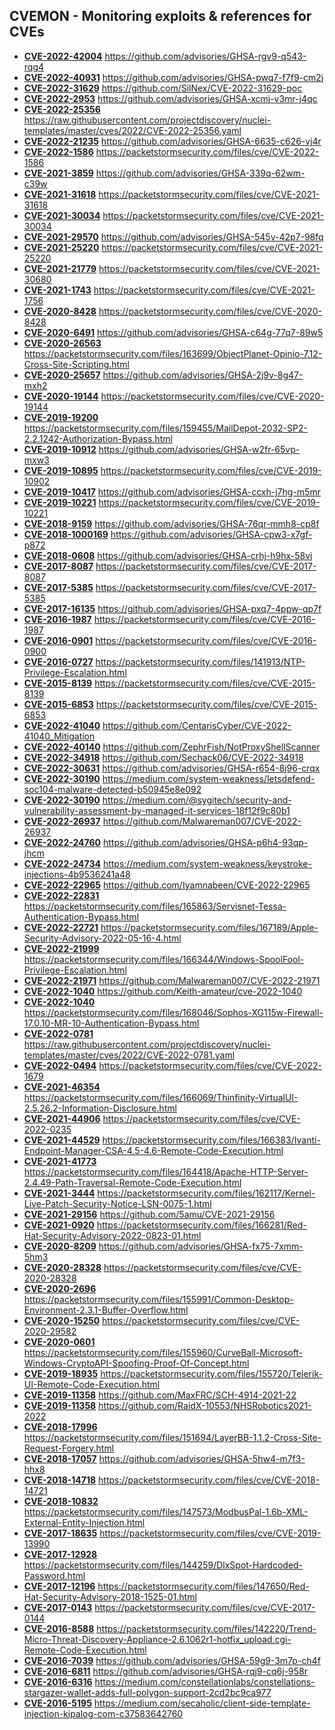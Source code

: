 ## CVEMON - Monitoring exploits & references for CVEs
- **[CVE-2022-42004](https://in.scanfactory.io/cvemon/CVE-2022-42004.html)** https://github.com/advisories/GHSA-rgv9-q543-rqg4
- **[CVE-2022-40931](https://in.scanfactory.io/cvemon/CVE-2022-40931.html)** https://github.com/advisories/GHSA-pwq7-f7f9-cm2j
- **[CVE-2022-31629](https://in.scanfactory.io/cvemon/CVE-2022-31629.html)** https://github.com/SilNex/CVE-2022-31629-poc
- **[CVE-2022-2953](https://in.scanfactory.io/cvemon/CVE-2022-2953.html)** https://github.com/advisories/GHSA-xcmj-v3mr-j4qc
- **[CVE-2022-25356](https://in.scanfactory.io/cvemon/CVE-2022-25356.html)** https://raw.githubusercontent.com/projectdiscovery/nuclei-templates/master/cves/2022/CVE-2022-25356.yaml
- **[CVE-2022-21235](https://in.scanfactory.io/cvemon/CVE-2022-21235.html)** https://github.com/advisories/GHSA-6635-c626-vj4r
- **[CVE-2022-1586](https://in.scanfactory.io/cvemon/CVE-2022-1586.html)** https://packetstormsecurity.com/files/cve/CVE-2022-1586
- **[CVE-2021-3859](https://in.scanfactory.io/cvemon/CVE-2021-3859.html)** https://github.com/advisories/GHSA-339q-62wm-c39w
- **[CVE-2021-31618](https://in.scanfactory.io/cvemon/CVE-2021-31618.html)** https://packetstormsecurity.com/files/cve/CVE-2021-31618
- **[CVE-2021-30034](https://in.scanfactory.io/cvemon/CVE-2021-30034.html)** https://packetstormsecurity.com/files/cve/CVE-2021-30034
- **[CVE-2021-29570](https://in.scanfactory.io/cvemon/CVE-2021-29570.html)** https://github.com/advisories/GHSA-545v-42p7-98fq
- **[CVE-2021-25220](https://in.scanfactory.io/cvemon/CVE-2021-25220.html)** https://packetstormsecurity.com/files/cve/CVE-2021-25220
- **[CVE-2021-21779](https://in.scanfactory.io/cvemon/CVE-2021-21779.html)** https://packetstormsecurity.com/files/cve/CVE-2021-30680
- **[CVE-2021-1743](https://in.scanfactory.io/cvemon/CVE-2021-1743.html)** https://packetstormsecurity.com/files/cve/CVE-2021-1756
- **[CVE-2020-8428](https://in.scanfactory.io/cvemon/CVE-2020-8428.html)** https://packetstormsecurity.com/files/cve/CVE-2020-8428
- **[CVE-2020-6491](https://in.scanfactory.io/cvemon/CVE-2020-6491.html)** https://github.com/advisories/GHSA-c64g-77q7-89w5
- **[CVE-2020-26563](https://in.scanfactory.io/cvemon/CVE-2020-26563.html)** https://packetstormsecurity.com/files/163699/ObjectPlanet-Opinio-7.12-Cross-Site-Scripting.html
- **[CVE-2020-25657](https://in.scanfactory.io/cvemon/CVE-2020-25657.html)** https://github.com/advisories/GHSA-2j9v-8g47-mxh2
- **[CVE-2020-19144](https://in.scanfactory.io/cvemon/CVE-2020-19144.html)** https://packetstormsecurity.com/files/cve/CVE-2020-19144
- **[CVE-2019-19200](https://in.scanfactory.io/cvemon/CVE-2019-19200.html)** https://packetstormsecurity.com/files/159455/MailDepot-2032-SP2-2.2.1242-Authorization-Bypass.html
- **[CVE-2019-10912](https://in.scanfactory.io/cvemon/CVE-2019-10912.html)** https://github.com/advisories/GHSA-w2fr-65vp-mxw3
- **[CVE-2019-10895](https://in.scanfactory.io/cvemon/CVE-2019-10895.html)** https://packetstormsecurity.com/files/cve/CVE-2019-10902
- **[CVE-2019-10417](https://in.scanfactory.io/cvemon/CVE-2019-10417.html)** https://github.com/advisories/GHSA-ccxh-j7hg-m5mr
- **[CVE-2019-10221](https://in.scanfactory.io/cvemon/CVE-2019-10221.html)** https://packetstormsecurity.com/files/cve/CVE-2019-10221
- **[CVE-2018-9159](https://in.scanfactory.io/cvemon/CVE-2018-9159.html)** https://github.com/advisories/GHSA-76qr-mmh8-cp8f
- **[CVE-2018-1000169](https://in.scanfactory.io/cvemon/CVE-2018-1000169.html)** https://github.com/advisories/GHSA-cpw3-x7gf-p872
- **[CVE-2018-0608](https://in.scanfactory.io/cvemon/CVE-2018-0608.html)** https://github.com/advisories/GHSA-crhj-h9hx-58vj
- **[CVE-2017-8087](https://in.scanfactory.io/cvemon/CVE-2017-8087.html)** https://packetstormsecurity.com/files/cve/CVE-2017-8087
- **[CVE-2017-5385](https://in.scanfactory.io/cvemon/CVE-2017-5385.html)** https://packetstormsecurity.com/files/cve/CVE-2017-5385
- **[CVE-2017-16135](https://in.scanfactory.io/cvemon/CVE-2017-16135.html)** https://github.com/advisories/GHSA-pxq7-4ppw-qp7f
- **[CVE-2016-1987](https://in.scanfactory.io/cvemon/CVE-2016-1987.html)** https://packetstormsecurity.com/files/cve/CVE-2016-1987
- **[CVE-2016-0901](https://in.scanfactory.io/cvemon/CVE-2016-0901.html)** https://packetstormsecurity.com/files/cve/CVE-2016-0900
- **[CVE-2016-0727](https://in.scanfactory.io/cvemon/CVE-2016-0727.html)** https://packetstormsecurity.com/files/141913/NTP-Privilege-Escalation.html
- **[CVE-2015-8139](https://in.scanfactory.io/cvemon/CVE-2015-8139.html)** https://packetstormsecurity.com/files/cve/CVE-2015-8139
- **[CVE-2015-6853](https://in.scanfactory.io/cvemon/CVE-2015-6853.html)** https://packetstormsecurity.com/files/cve/CVE-2015-6853
- **[CVE-2022-41040](https://in.scanfactory.io/cvemon/CVE-2022-41040.html)** https://github.com/CentarisCyber/CVE-2022-41040_Mitigation
- **[CVE-2022-40140](https://in.scanfactory.io/cvemon/CVE-2022-40140.html)** https://github.com/ZephrFish/NotProxyShellScanner
- **[CVE-2022-34918](https://in.scanfactory.io/cvemon/CVE-2022-34918.html)** https://github.com/Sechack06/CVE-2022-34918
- **[CVE-2022-30631](https://in.scanfactory.io/cvemon/CVE-2022-30631.html)** https://github.com/advisories/GHSA-r654-8j96-crqx
- **[CVE-2022-30190](https://in.scanfactory.io/cvemon/CVE-2022-30190.html)** https://medium.com/system-weakness/letsdefend-soc104-malware-detected-b50945e8e092
- **[CVE-2022-30190](https://in.scanfactory.io/cvemon/CVE-2022-30190.html)** https://medium.com/@sygitech/security-and-vulnerability-assessment-by-managed-it-services-18f12f9c80b1
- **[CVE-2022-26937](https://in.scanfactory.io/cvemon/CVE-2022-26937.html)** https://github.com/Malwareman007/CVE-2022-26937
- **[CVE-2022-24760](https://in.scanfactory.io/cvemon/CVE-2022-24760.html)** https://github.com/advisories/GHSA-p6h4-93qp-jhcm
- **[CVE-2022-24734](https://in.scanfactory.io/cvemon/CVE-2022-24734.html)** https://medium.com/system-weakness/keystroke-injections-4b9536241a48
- **[CVE-2022-22965](https://in.scanfactory.io/cvemon/CVE-2022-22965.html)** https://github.com/Iyamnabeen/CVE-2022-22965
- **[CVE-2022-22831](https://in.scanfactory.io/cvemon/CVE-2022-22831.html)** https://packetstormsecurity.com/files/165863/Servisnet-Tessa-Authentication-Bypass.html
- **[CVE-2022-22721](https://in.scanfactory.io/cvemon/CVE-2022-22721.html)** https://packetstormsecurity.com/files/167189/Apple-Security-Advisory-2022-05-16-4.html
- **[CVE-2022-21999](https://in.scanfactory.io/cvemon/CVE-2022-21999.html)** https://packetstormsecurity.com/files/166344/Windows-SpoolFool-Privilege-Escalation.html
- **[CVE-2022-21971](https://in.scanfactory.io/cvemon/CVE-2022-21971.html)** https://github.com/Malwareman007/CVE-2022-21971
- **[CVE-2022-1040](https://in.scanfactory.io/cvemon/CVE-2022-1040.html)** https://github.com/Keith-amateur/cve-2022-1040
- **[CVE-2022-1040](https://in.scanfactory.io/cvemon/CVE-2022-1040.html)** https://packetstormsecurity.com/files/168046/Sophos-XG115w-Firewall-17.0.10-MR-10-Authentication-Bypass.html
- **[CVE-2022-0781](https://in.scanfactory.io/cvemon/CVE-2022-0781.html)** https://raw.githubusercontent.com/projectdiscovery/nuclei-templates/master/cves/2022/CVE-2022-0781.yaml
- **[CVE-2022-0494](https://in.scanfactory.io/cvemon/CVE-2022-0494.html)** https://packetstormsecurity.com/files/cve/CVE-2022-1679
- **[CVE-2021-46354](https://in.scanfactory.io/cvemon/CVE-2021-46354.html)** https://packetstormsecurity.com/files/166069/Thinfinity-VirtualUI-2.5.26.2-Information-Disclosure.html
- **[CVE-2021-44906](https://in.scanfactory.io/cvemon/CVE-2021-44906.html)** https://packetstormsecurity.com/files/cve/CVE-2022-0235
- **[CVE-2021-44529](https://in.scanfactory.io/cvemon/CVE-2021-44529.html)** https://packetstormsecurity.com/files/166383/Ivanti-Endpoint-Manager-CSA-4.5-4.6-Remote-Code-Execution.html
- **[CVE-2021-41773](https://in.scanfactory.io/cvemon/CVE-2021-41773.html)** https://packetstormsecurity.com/files/164418/Apache-HTTP-Server-2.4.49-Path-Traversal-Remote-Code-Execution.html
- **[CVE-2021-3444](https://in.scanfactory.io/cvemon/CVE-2021-3444.html)** https://packetstormsecurity.com/files/162117/Kernel-Live-Patch-Security-Notice-LSN-0075-1.html
- **[CVE-2021-29156](https://in.scanfactory.io/cvemon/CVE-2021-29156.html)** https://github.com/5amu/CVE-2021-29156
- **[CVE-2021-0920](https://in.scanfactory.io/cvemon/CVE-2021-0920.html)** https://packetstormsecurity.com/files/166281/Red-Hat-Security-Advisory-2022-0823-01.html
- **[CVE-2020-8209](https://in.scanfactory.io/cvemon/CVE-2020-8209.html)** https://github.com/advisories/GHSA-fx75-7xmm-5hm3
- **[CVE-2020-28328](https://in.scanfactory.io/cvemon/CVE-2020-28328.html)** https://packetstormsecurity.com/files/cve/CVE-2020-28328
- **[CVE-2020-2696](https://in.scanfactory.io/cvemon/CVE-2020-2696.html)** https://packetstormsecurity.com/files/155991/Common-Desktop-Environment-2.3.1-Buffer-Overflow.html
- **[CVE-2020-15250](https://in.scanfactory.io/cvemon/CVE-2020-15250.html)** https://packetstormsecurity.com/files/cve/CVE-2020-29582
- **[CVE-2020-0601](https://in.scanfactory.io/cvemon/CVE-2020-0601.html)** https://packetstormsecurity.com/files/155960/CurveBall-Microsoft-Windows-CryptoAPI-Spoofing-Proof-Of-Concept.html
- **[CVE-2019-18935](https://in.scanfactory.io/cvemon/CVE-2019-18935.html)** https://packetstormsecurity.com/files/155720/Telerik-UI-Remote-Code-Execution.html
- **[CVE-2019-11358](https://in.scanfactory.io/cvemon/CVE-2019-11358.html)** https://github.com/MaxFRC/SCH-4914-2021-22
- **[CVE-2019-11358](https://in.scanfactory.io/cvemon/CVE-2019-11358.html)** https://github.com/RaidX-10553/NHSRobotics2021-2022
- **[CVE-2018-17996](https://in.scanfactory.io/cvemon/CVE-2018-17996.html)** https://packetstormsecurity.com/files/151694/LayerBB-1.1.2-Cross-Site-Request-Forgery.html
- **[CVE-2018-17057](https://in.scanfactory.io/cvemon/CVE-2018-17057.html)** https://github.com/advisories/GHSA-5hw4-m7f3-hhx8
- **[CVE-2018-14718](https://in.scanfactory.io/cvemon/CVE-2018-14718.html)** https://packetstormsecurity.com/files/cve/CVE-2018-14721
- **[CVE-2018-10832](https://in.scanfactory.io/cvemon/CVE-2018-10832.html)** https://packetstormsecurity.com/files/147573/ModbusPal-1.6b-XML-External-Entity-Injection.html
- **[CVE-2017-18635](https://in.scanfactory.io/cvemon/CVE-2017-18635.html)** https://packetstormsecurity.com/files/cve/CVE-2019-13990
- **[CVE-2017-12928](https://in.scanfactory.io/cvemon/CVE-2017-12928.html)** https://packetstormsecurity.com/files/144259/DlxSpot-Hardcoded-Password.html
- **[CVE-2017-12196](https://in.scanfactory.io/cvemon/CVE-2017-12196.html)** https://packetstormsecurity.com/files/147650/Red-Hat-Security-Advisory-2018-1525-01.html
- **[CVE-2017-0143](https://in.scanfactory.io/cvemon/CVE-2017-0143.html)** https://packetstormsecurity.com/files/cve/CVE-2017-0144
- **[CVE-2016-8588](https://in.scanfactory.io/cvemon/CVE-2016-8588.html)** https://packetstormsecurity.com/files/142220/Trend-Micro-Threat-Discovery-Appliance-2.6.1062r1-hotfix_upload.cgi-Remote-Code-Execution.html
- **[CVE-2016-7039](https://in.scanfactory.io/cvemon/CVE-2016-7039.html)** https://github.com/advisories/GHSA-59g9-3m7p-ch4f
- **[CVE-2016-6811](https://in.scanfactory.io/cvemon/CVE-2016-6811.html)** https://github.com/advisories/GHSA-rqj9-cq6j-958r
- **[CVE-2016-6316](https://in.scanfactory.io/cvemon/CVE-2016-6316.html)** https://medium.com/constellationlabs/constellations-stargazer-wallet-adds-full-polygon-support-2cd2bc9ca977
- **[CVE-2016-5195](https://in.scanfactory.io/cvemon/CVE-2016-5195.html)** https://medium.com/secaholic/client-side-template-injection-kipalog-com-c37583642760
